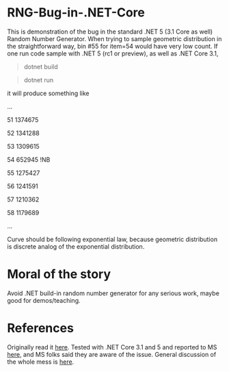 # RNG-Bug-in-.NET-Core

This is demonstration of the bug in the standard .NET 5 (3.1 Core as well) Random Number Generator. When trying to
sample geometric distribution in the straightforward way, bin #55 for item=54 would have very low count. If one
 run code sample with .NET 5 (rc1 or preview), as well as .NET Core 3.1,

> dotnet build

> dotnet run

it will produce something like

...

51 1374675

52 1341288

53 1309615

54 652945   !NB

55 1275427

56 1241591

57 1210362

58 1179689

...

Curve should be following exponential law, because geometric distribution is discrete analog of the exponential distribution.

# Moral of the story

Avoid .NET build-in random number generator for any serious work, maybe good for demos/teaching.

# References

Originally read it [here](https://stackoverflow.com/questions/63276505/why-is-the-pseudo-random-number-generator-less-likely-to-generate-54-big-numbers). Tested with .NET Core 3.1 and 5 and reported to MS [here](https://github.com/dotnet/runtime/issues/40490), and MS folks said they are aware of the issue. General discussion of the whole mess is [here](https://github.com/dotnet/runtime/issues/23198).
